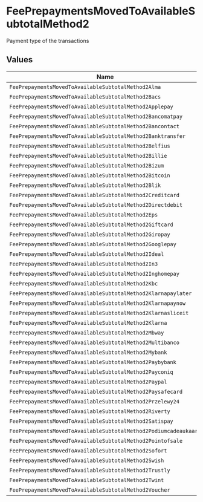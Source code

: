 # FeePrepaymentsMovedToAvailableSubtotalMethod2

Payment type of the transactions


## Values

| Name                                                             | Value                                                            |
| ---------------------------------------------------------------- | ---------------------------------------------------------------- |
| `FeePrepaymentsMovedToAvailableSubtotalMethod2Alma`              | alma                                                             |
| `FeePrepaymentsMovedToAvailableSubtotalMethod2Bacs`              | bacs                                                             |
| `FeePrepaymentsMovedToAvailableSubtotalMethod2Applepay`          | applepay                                                         |
| `FeePrepaymentsMovedToAvailableSubtotalMethod2Bancomatpay`       | bancomatpay                                                      |
| `FeePrepaymentsMovedToAvailableSubtotalMethod2Bancontact`        | bancontact                                                       |
| `FeePrepaymentsMovedToAvailableSubtotalMethod2Banktransfer`      | banktransfer                                                     |
| `FeePrepaymentsMovedToAvailableSubtotalMethod2Belfius`           | belfius                                                          |
| `FeePrepaymentsMovedToAvailableSubtotalMethod2Billie`            | billie                                                           |
| `FeePrepaymentsMovedToAvailableSubtotalMethod2Bizum`             | bizum                                                            |
| `FeePrepaymentsMovedToAvailableSubtotalMethod2Bitcoin`           | bitcoin                                                          |
| `FeePrepaymentsMovedToAvailableSubtotalMethod2Blik`              | blik                                                             |
| `FeePrepaymentsMovedToAvailableSubtotalMethod2Creditcard`        | creditcard                                                       |
| `FeePrepaymentsMovedToAvailableSubtotalMethod2Directdebit`       | directdebit                                                      |
| `FeePrepaymentsMovedToAvailableSubtotalMethod2Eps`               | eps                                                              |
| `FeePrepaymentsMovedToAvailableSubtotalMethod2Giftcard`          | giftcard                                                         |
| `FeePrepaymentsMovedToAvailableSubtotalMethod2Giropay`           | giropay                                                          |
| `FeePrepaymentsMovedToAvailableSubtotalMethod2Googlepay`         | googlepay                                                        |
| `FeePrepaymentsMovedToAvailableSubtotalMethod2Ideal`             | ideal                                                            |
| `FeePrepaymentsMovedToAvailableSubtotalMethod2In3`               | in3                                                              |
| `FeePrepaymentsMovedToAvailableSubtotalMethod2Inghomepay`        | inghomepay                                                       |
| `FeePrepaymentsMovedToAvailableSubtotalMethod2Kbc`               | kbc                                                              |
| `FeePrepaymentsMovedToAvailableSubtotalMethod2Klarnapaylater`    | klarnapaylater                                                   |
| `FeePrepaymentsMovedToAvailableSubtotalMethod2Klarnapaynow`      | klarnapaynow                                                     |
| `FeePrepaymentsMovedToAvailableSubtotalMethod2Klarnasliceit`     | klarnasliceit                                                    |
| `FeePrepaymentsMovedToAvailableSubtotalMethod2Klarna`            | klarna                                                           |
| `FeePrepaymentsMovedToAvailableSubtotalMethod2Mbway`             | mbway                                                            |
| `FeePrepaymentsMovedToAvailableSubtotalMethod2Multibanco`        | multibanco                                                       |
| `FeePrepaymentsMovedToAvailableSubtotalMethod2Mybank`            | mybank                                                           |
| `FeePrepaymentsMovedToAvailableSubtotalMethod2Paybybank`         | paybybank                                                        |
| `FeePrepaymentsMovedToAvailableSubtotalMethod2Payconiq`          | payconiq                                                         |
| `FeePrepaymentsMovedToAvailableSubtotalMethod2Paypal`            | paypal                                                           |
| `FeePrepaymentsMovedToAvailableSubtotalMethod2Paysafecard`       | paysafecard                                                      |
| `FeePrepaymentsMovedToAvailableSubtotalMethod2Przelewy24`        | przelewy24                                                       |
| `FeePrepaymentsMovedToAvailableSubtotalMethod2Riverty`           | riverty                                                          |
| `FeePrepaymentsMovedToAvailableSubtotalMethod2Satispay`          | satispay                                                         |
| `FeePrepaymentsMovedToAvailableSubtotalMethod2Podiumcadeaukaart` | podiumcadeaukaart                                                |
| `FeePrepaymentsMovedToAvailableSubtotalMethod2Pointofsale`       | pointofsale                                                      |
| `FeePrepaymentsMovedToAvailableSubtotalMethod2Sofort`            | sofort                                                           |
| `FeePrepaymentsMovedToAvailableSubtotalMethod2Swish`             | swish                                                            |
| `FeePrepaymentsMovedToAvailableSubtotalMethod2Trustly`           | trustly                                                          |
| `FeePrepaymentsMovedToAvailableSubtotalMethod2Twint`             | twint                                                            |
| `FeePrepaymentsMovedToAvailableSubtotalMethod2Voucher`           | voucher                                                          |